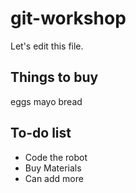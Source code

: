 # git-workshop
Let's edit this file.

## Things to buy
eggs
mayo
bread

## To-do list
- Code the robot
- Buy Materials 
- Can add more 
